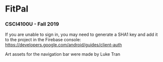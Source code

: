 # FitPal

### CSCI4100U - Fall 2019

If you are unable to sign in, you may need to generate a SHA1 key and add it to the project in the Firebase console: https://developers.google.com/android/guides/client-auth

Art assets for the navigation bar were made by Luke Tran